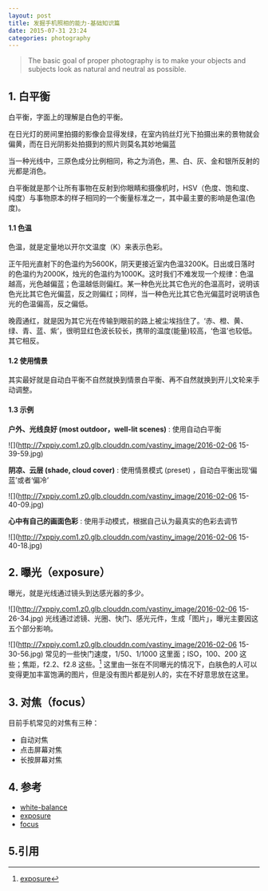 ```yaml
---
layout: post
title: 发掘手机照相的能力-基础知识篇
date: 2015-07-31 23:24
categories: photography
---
```


> The basic goal of proper photography is to make your objects and subjects look as natural and neutral as possible. 


## 1. 白平衡
白平衡，字面上的理解是白色的平衡。

在日光灯的房间里拍摄的影像会显得发绿，在室内钨丝灯光下拍摄出来的景物就会偏黄，而在日光阴影处拍摄到的照片则莫名其妙地偏蓝

当一种光线中，三原色成分比例相同，称之为消色，黑、白、灰、金和银所反射的光都是消色。

白平衡就是那个让所有事物在反射到你眼睛和摄像机时，HSV（色度、饱和度、纯度）与事物原本的样子相同的一个衡量标准之一，其中最主要的影响是色温(色度)。

#### 1.1 色温
色温，就是定量地以开尔文温度（K）来表示色彩。

正午阳光直射下的色温约为5600K，阴天更接近室内色温3200K。日出或日落时的色温约为2000K，烛光的色温约为1000K。这时我们不难发现一个规律：色温越高，光色越偏蓝；色温越低则偏红。某一种色光比其它色光的色温高时，说明该色光比其它色光偏蓝，反之则偏红；同样，当一种色光比其它色光偏蓝时说明该色光的色温偏高，反之偏低。

晚霞通红，就是因为其它光在传输到眼前的路上被尘埃挡住了。‘赤、橙、黄、绿、青、蓝、紫’，很明显红色波长较长，携带的温度(能量)较高，‘色温’也较低。其它相反。

#### 1.2 使用情景
其实最好就是自动白平衡不自然就换到情景白平衡、再不自然就换到开儿文轮来手动调整。

#### 1.3 示例
**户外、光线良好 (most outdoor，well-lit scenes)**
:   使用自动白平衡

![](http://7xppiy.com1.z0.glb.clouddn.com/vastiny_image/2016-02-06 15-39-59.jpg)

**阴凉、云层 (shade, cloud cover)**
:   使用情景模式 (preset) ，自动白平衡出现‘偏蓝’或者‘偏冷’

![](http://7xppiy.com1.z0.glb.clouddn.com/vastiny_image/2016-02-06 15-40-09.jpg)

**心中有自己的画面色彩**
:   使用手动模式，根据自己认为最真实的色彩去调节

![](http://7xppiy.com1.z0.glb.clouddn.com/vastiny_image/2016-02-06 15-40-18.jpg)

## 2. 曝光（exposure）
曝光，就是光线通过镜头到达感光器的多少。

![](http://7xppiy.com1.z0.glb.clouddn.com/vastiny_image/2016-02-06 15-26-34.jpg)
光线通过滤镜、光圈、快门、感光元件，生成「图片」，曝光主要因这五个部分影响。


![](http://7xppiy.com1.z0.glb.clouddn.com/vastiny_image/2016-02-06 15-30-56.jpg)
常见的一些快门速度，1/50、1/1000 这里面；ISO，100、200 这些；焦距，f2.2、f2.8 这些。[^2]
这里由一张在不同曝光的情况下，白肤色的人可以变得更加丰富饱满的图片，但是没有图片都是别人的，实在不好意思放在这里。

## 3. 对焦（focus）
目前手机常见的对焦有三种：
- 自动对焦
- 点击屏幕对焦
- 长按屏幕对焦

## 4. 参考
- [white-balance](http://snapsnapsnap.photos/a-beginners-guide-for-manual-controls-in-iphone-photography-white-balance/)
- [exposure](http://snapsnapsnap.photos/a-beginners-guide-for-manual-controls-in-iphone-photography-exposure/)
- [focus](http://snapsnapsnap.photos/a-beginners-guide-for-manual-controls-in-iphone-photography-focus/)

## 5.引用
[^1]: [white-balance](http://snapsnapsnap.photos/a-beginners-guide-for-manual-controls-in-iphone-photography-white-balance/)
[^2]:  [exposure](http://snapsnapsnap.photos/a-beginners-guide-for-manual-controls-in-iphone-photography-exposure/)
[^3]: [focus](http://snapsnapsnap.photos/a-beginners-guide-for-manual-controls-in-iphone-photography-focus/)
